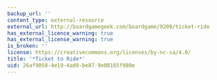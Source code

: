 ```yaml
---
backup_url: ''
content_type: external-resource
external_url: http://boardgamegeek.com/boardgame/9209/ticket-ride
has_external_licence_warning: true
has_external_license_warning: true
is_broken: ''
license: https://creativecommons.org/licenses/by-nc-sa/4.0/
title: '*Ticket to Ride*'
uid: 26af9058-4e19-4ad9-be87-9e08165f980e
---
```

